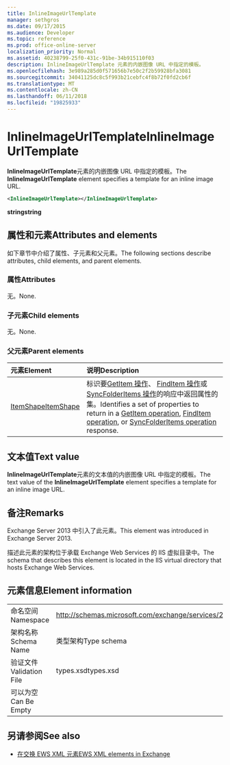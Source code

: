 ```yaml
---
title: InlineImageUrlTemplate
manager: sethgros
ms.date: 09/17/2015
ms.audience: Developer
ms.topic: reference
ms.prod: office-online-server
localization_priority: Normal
ms.assetid: 40238799-25f0-431c-91be-34b915110f03
description: InlineImageUrlTemplate 元素的内嵌图像 URL 中指定的模板。
ms.openlocfilehash: 3e989a285d0f571656b7e50c2f2b59928bfa3081
ms.sourcegitcommit: 34041125dc8c5f993b21cebfc4f8b72f0fd2cb6f
ms.translationtype: MT
ms.contentlocale: zh-CN
ms.lasthandoff: 06/11/2018
ms.locfileid: "19825933"
---
```

# <a name="inlineimageurltemplate"></a><span data-ttu-id="9e562-103">InlineImageUrlTemplate</span><span class="sxs-lookup"><span data-stu-id="9e562-103">InlineImageUrlTemplate</span></span>

<span data-ttu-id="9e562-104">**InlineImageUrlTemplate**元素的内嵌图像 URL 中指定的模板。</span><span class="sxs-lookup"><span data-stu-id="9e562-104">The **InlineImageUrlTemplate** element specifies a template for an inline image URL.</span></span> 
  
```XML
<InlineImageUrlTemplate></InlineImageUrlTemplate>
```

 <span data-ttu-id="9e562-105">**string**</span><span class="sxs-lookup"><span data-stu-id="9e562-105">**string**</span></span>
## <a name="attributes-and-elements"></a><span data-ttu-id="9e562-106">属性和元素</span><span class="sxs-lookup"><span data-stu-id="9e562-106">Attributes and elements</span></span>

<span data-ttu-id="9e562-107">如下章节中介绍了属性、子元素和父元素。</span><span class="sxs-lookup"><span data-stu-id="9e562-107">The following sections describe attributes, child elements, and parent elements.</span></span>
  
### <a name="attributes"></a><span data-ttu-id="9e562-108">属性</span><span class="sxs-lookup"><span data-stu-id="9e562-108">Attributes</span></span>

<span data-ttu-id="9e562-109">无。</span><span class="sxs-lookup"><span data-stu-id="9e562-109">None.</span></span>
  
### <a name="child-elements"></a><span data-ttu-id="9e562-110">子元素</span><span class="sxs-lookup"><span data-stu-id="9e562-110">Child elements</span></span>

<span data-ttu-id="9e562-111">无。</span><span class="sxs-lookup"><span data-stu-id="9e562-111">None.</span></span>
  
### <a name="parent-elements"></a><span data-ttu-id="9e562-112">父元素</span><span class="sxs-lookup"><span data-stu-id="9e562-112">Parent elements</span></span>

|<span data-ttu-id="9e562-113">**元素**</span><span class="sxs-lookup"><span data-stu-id="9e562-113">**Element**</span></span>|<span data-ttu-id="9e562-114">**说明**</span><span class="sxs-lookup"><span data-stu-id="9e562-114">**Description**</span></span>|
|:-----|:-----|
|[<span data-ttu-id="9e562-115">ItemShape</span><span class="sxs-lookup"><span data-stu-id="9e562-115">ItemShape</span></span>](itemshape.md) <br/> |<span data-ttu-id="9e562-116">标识要[GetItem 操作](getitem-operation.md)、 [FindItem 操作](finditem-operation.md)或[SyncFolderItems 操作](syncfolderitems-operation.md)的响应中返回属性的集。</span><span class="sxs-lookup"><span data-stu-id="9e562-116">Identifies a set of properties to return in a [GetItem operation](getitem-operation.md), [FindItem operation](finditem-operation.md), or [SyncFolderItems operation](syncfolderitems-operation.md) response.</span></span>  <br/> |
   
## <a name="text-value"></a><span data-ttu-id="9e562-117">文本值</span><span class="sxs-lookup"><span data-stu-id="9e562-117">Text value</span></span>

<span data-ttu-id="9e562-118">**InlineImageUrlTemplate**元素的文本值的内嵌图像 URL 中指定的模板。</span><span class="sxs-lookup"><span data-stu-id="9e562-118">The text value of the **InlineImageUrlTemplate** element specifies a template for an inline image URL.</span></span> 
  
## <a name="remarks"></a><span data-ttu-id="9e562-119">备注</span><span class="sxs-lookup"><span data-stu-id="9e562-119">Remarks</span></span>

<span data-ttu-id="9e562-120">Exchange Server 2013 中引入了此元素。</span><span class="sxs-lookup"><span data-stu-id="9e562-120">This element was introduced in Exchange Server 2013.</span></span>
  
<span data-ttu-id="9e562-121">描述此元素的架构位于承载 Exchange Web Services 的 IIS 虚拟目录中。</span><span class="sxs-lookup"><span data-stu-id="9e562-121">The schema that describes this element is located in the IIS virtual directory that hosts Exchange Web Services.</span></span>
  
## <a name="element-information"></a><span data-ttu-id="9e562-122">元素信息</span><span class="sxs-lookup"><span data-stu-id="9e562-122">Element information</span></span>

|||
|:-----|:-----|
|<span data-ttu-id="9e562-123">命名空间</span><span class="sxs-lookup"><span data-stu-id="9e562-123">Namespace</span></span>  <br/> |http://schemas.microsoft.com/exchange/services/2006/types  <br/> |
|<span data-ttu-id="9e562-124">架构名称</span><span class="sxs-lookup"><span data-stu-id="9e562-124">Schema Name</span></span>  <br/> |<span data-ttu-id="9e562-125">类型架构</span><span class="sxs-lookup"><span data-stu-id="9e562-125">Type schema</span></span>  <br/> |
|<span data-ttu-id="9e562-126">验证文件</span><span class="sxs-lookup"><span data-stu-id="9e562-126">Validation File</span></span>  <br/> |<span data-ttu-id="9e562-127">types.xsd</span><span class="sxs-lookup"><span data-stu-id="9e562-127">types.xsd</span></span>  <br/> |
|<span data-ttu-id="9e562-128">可以为空</span><span class="sxs-lookup"><span data-stu-id="9e562-128">Can Be Empty</span></span>  <br/> ||
   
## <a name="see-also"></a><span data-ttu-id="9e562-129">另请参阅</span><span class="sxs-lookup"><span data-stu-id="9e562-129">See also</span></span>



- [<span data-ttu-id="9e562-130">在交换 EWS XML 元素</span><span class="sxs-lookup"><span data-stu-id="9e562-130">EWS XML elements in Exchange</span></span>](ews-xml-elements-in-exchange.md)

